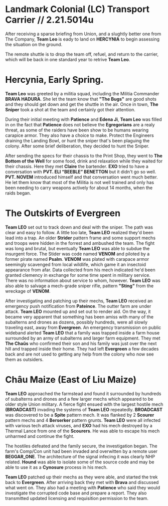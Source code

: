 # Landmark Colonial (LC) Transport Carrier // 2.21.5014u
After receiving a sparse briefing from Union, and a slughtly better one from The Company, **Team Leo** is eady to land on **HERCYNIA** to begin assessing the situation on the ground.

The remote shuttle is to drop the team off, refuel, and return to the carrier, which will be back in one standard year to retrive **Team Leo**.

# Hercynia, Early Spring.
**Team Leo** was greeted by a militia squad, including the Militia Commander **BRAVA HADURA**. She let the team know that **"The Bugs"** are good shots and they should get down and get the shuttle in the air. Once in town, **The Sniper** took a shot at the team and certainly got their attention. 

During their initial meeting with **Patience** and **Edena Ji**, **Team Leo** was filled in on the fact that **Patience** does not believe the **Egregorians** are a realy threat, as some of the raiders have been show to be humans wearing carapice armor. They also have a choice to make. Protect the Engineers draining the Landing Bowl, or hunt the sniper that's been plaguing the colony. After some brief deliberation, they decided to hunt the Sniper. 

After sending the specs for their chassis to the Print Shop, they went to **The Bottom of the Well** for some food, drink and relaxation while they waited for their chassis. Here they met **Claire** the bartender. **EXO** tried to have a conversation with **PVT. ELI “BEEBLE” BENETTON** but it didn't go so well. **PVT. NOVEM** introduced himself and that conversation went much better. He let them know that most of the Militia is not well trained and only has been needing to carry weapons actively for about 14 months, when the raids began.

# The Outskirts of Evergreen

**Team LEO** set out to track down and deal with the sniper. The path was clear and easy to follow. A little too late, **Team LEO** realized they'd been lead into a trap. An older **Strider** pattern frame and some support mechs and troops were hidden in the forrest and ambushed the team. The fight was long and brutal, but eventually **Team LEO** was able to subdue the insurgent force. The Stider was code named **VENOM** and piloted by a former pirate named **Psalm**. **VENOM** was plated with carapace armor seemingly scavenged from local wildlife, which game it an insectoid appearance from afar. Data collected from his mech indicated he'd been granted clemency in exchange for some time spent in military service. There was no information about service to whom, however. **Team LEO** was also able to salvage a mech-grade sniper rifle, pattern **"Sting"** from the wreckage of **VENOM**.

After investigating and patching up their mechs, **Team LEO** received an emergency push notification from **Pateince**. The outter farm are under attack. **Team LEO** mounted up and set out to render aid. On the way, it became very apparent that something has been amiss with many of the subalterns and drones as dozens, possibly hundreds, were all slowly traveling east, away from **Evergreen**. An emergency transmission on public wideband alerted **Team LEO** that a family was trapped inside a farm house surrounded by an army of subalterns and larger farm equipment. They met **The Chaûs** who confirmed their son and his family was just over the next hill and trapped inside their home. They had left **Evergreen** a few decades back and are not used to getting any help from the colony who now see them as outsiders.

# Châu Maize (East of Liu Maize)

**Team LEO** approached the farmstead and found it surrounded by hundreds of subalterns and drones and a few larger mechs which appeared to be older style Union military. A fierce fight ensued with the largest hostile mech **(BROADCAST)** invading the systems of **Team LEO** repeatedly. **BROADCAST** was discovered to be a **Spite** pattern mech. It was flanked by 2 **Scourer** pattern mechs and 4 **Berserker** pattern grunts. **Team LEO** were all infected with various tech attack viruses, and **EXO** had his mech destroyed by a Thermal Lance from one of the **Scourers**. He was able to escape his mech unharmed and continue the fight. 

The hostiles defeated and the family secure, the investigation began. The farm's Comp/Con unit had been invaded and overwitten by a remote user **BEGGAR_ONE**. The architecture of the signal infecing it was clearly NHP related. **Hound** was able to isolate some of the source code and may be able to use it as a **Cynosure** process in his mech.

**Team LEO** patched up their mechs as they were able, and started the trek back to **Evergreen**.
After arriving back they met with **Brava** and discussed what went on. They also had a meeting with **Patience** who said they would investigate the corrupted code base and prepare a report. They also transmitted updated licensing and requisition permission to the team.